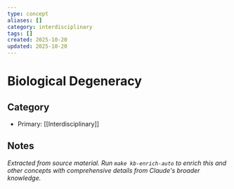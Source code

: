```yaml
---
type: concept
aliases: []
category: interdisciplinary
tags: []
created: 2025-10-20
updated: 2025-10-20
---
```


# Biological Degeneracy

## Category

- Primary: [[Interdisciplinary]]

## Notes

*Extracted from source material. Run `make kb-enrich-auto` to enrich this and other concepts with comprehensive details from Claude's broader knowledge.*
